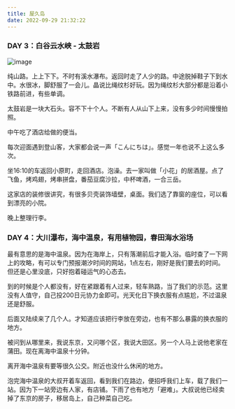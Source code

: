 ```yaml
---
title: 屋久岛
date: 2022-09-29 21:32:22
---
```

### DAY 3：白谷云水峡 - 太鼓岩

![image](https://user-images.githubusercontent.com/2434388/193145662-99406192-a66a-4b93-a9ef-91f86c1a1512.jpeg)

纯山路。上上下下。不时有溪水瀑布。返回时走了人少的路。中途脱掉鞋子下到水中。水很冰，脚舒服了一会儿。晶说比绳纹杉好玩。因为绳纹杉大部分都是沿着小铁路前进，有些单调。

太鼓岩是一块大石头。容不下十个人。不断有人从山下上来，没有多少时间慢慢拍照。

中午吃了酒店给做的便当。

每次迎面遇到登山客，大家都会说一声「こんにちは」。感觉一年也说不上这么多次。

坐16:10的车返回小原町，走回酒店。泡澡。去一家叫做「小花」的居酒屋。点了飞鱼，烤鸡翅，烤串拼盘，番茄豆腐沙拉，中杯啤酒，一合三岳。

这家店的装修很讲究，有很多贝壳装饰墙壁，桌面。我们选了靠窗的座位，可以看到漂亮的小院。

晚上整理行李。

### DAY 4：大川瀑布，海中温泉，有用植物园，春田海水浴场

最有意思的是海中温泉。因为在海岸上，只有落潮前后才能入浴。临时查了一下网上的攻略，有可以专门预报潮汐时间的网站，1点左右，刚好是我们要去的时间。但还是心里没底，只好抱着碰运气的心态去。

到的时候是个人都没有，好在紧跟着有人过来，轻车熟路，当了我们的示范。这里没有人值守，自己投200日元协力金即可。光天化日下换衣服有点尴尬，不过温泉还是舒服。

后面又陆续来了几个人。才知道应该把行李放在旁边，也有不那么暴露的换衣服的地方。

被问到从哪里来，我说东京，又问哪个区，我说大田区。另一个人马上说他老家在蒲田。现在离海中温泉十分钟。

离开海中温泉有要等很久公交。附近也没什么休闲的地方。

泡完海中温泉的大叔开着车返回，看到我们在路边，便招呼我们上车，载了我们一站。因为下一站旁边有人家，有店铺。下雨了也有地方「避难」。大叔说他已经卖掉了东京的房子，移居岛上，自己种菜自己吃。